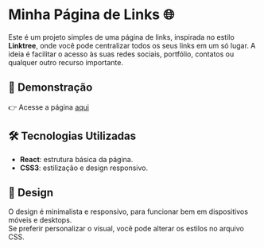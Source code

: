 # Minha Página de Links 🌐

Este é um projeto simples de uma página de links, inspirada no estilo **Linktree**, onde você pode centralizar todos os seus links em um só lugar. A ideia é facilitar o acesso às suas redes sociais, portfólio, contatos ou qualquer outro recurso importante.

## 📌 Demonstração

👉 Acesse a página [aqui](https://henriquecode.netlify.app/)  


## 🛠️ Tecnologias Utilizadas

- **React**: estrutura básica da página.
- **CSS3**: estilização e design responsivo.

## 🎨 Design

O design é minimalista e responsivo, para funcionar bem em dispositivos móveis e desktops.  
Se preferir personalizar o visual, você pode alterar os estilos no arquivo CSS.
